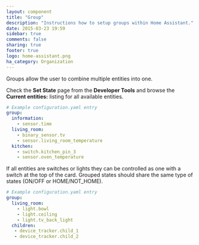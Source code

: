 ```yaml
---
layout: component
title: "Group"
description: "Instructions how to setup groups within Home Assistant."
date: 2015-03-23 19:59
sidebar: true
comments: false
sharing: true
footer: true
logo: home-assistant.png
ha_category: Organization
---
```


Groups allow the user to combine multiple entities into one.

Check the **Set State** page from the **Developer Tools** and browse the **Current entities:** listing for all available entities.


```yaml
# Example configuration.yaml entry
group:
  information:
    - sensor.time
  living_room:
    - binary_sensor.tv
    - sensor.living_room_temperature
  kitchen:
    - switch.kitchen_pin_3
    - sensor.oven_temperature
```

If all entities are switches or lights they can be controlled as one with a switch at the top of the card. Grouped states should share the same type of states (ON/OFF or HOME/NOT_HOME).

```yaml
# Example configuration.yaml entry
group:
  living_room:
    - light.bowl
    - light.ceiling
    - light.tv_back_light
  children:
   - device_tracker.child_1
   - device_tracker.child_2
```

